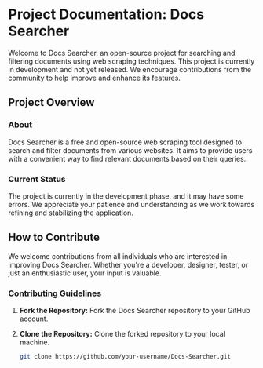 # Project Documentation: Docs Searcher

Welcome to Docs Searcher, an open-source project for searching and filtering documents using web scraping techniques. This project is currently in development and not yet released. We encourage contributions from the community to help improve and enhance its features.

## Project Overview

### About
Docs Searcher is a free and open-source web scraping tool designed to search and filter documents from various websites. It aims to provide users with a convenient way to find relevant documents based on their queries.

### Current Status
The project is currently in the development phase, and it may have some errors. We appreciate your patience and understanding as we work towards refining and stabilizing the application.

## How to Contribute

We welcome contributions from all individuals who are interested in improving Docs Searcher. Whether you're a developer, designer, tester, or just an enthusiastic user, your input is valuable.

### Contributing Guidelines

1. **Fork the Repository:**
   Fork the Docs Searcher repository to your GitHub account.

2. **Clone the Repository:**
   Clone the forked repository to your local machine.
   ```bash
   git clone https://github.com/your-username/Docs-Searcher.git
